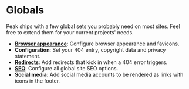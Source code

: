# Globals

Peak ships with a few global sets you probably need on most sites. Feel free to extend them for your current projects' needs.

* **[Browser appearance](/features/browser-appearance.html#browser-appearance)**: Configure browser appearance and favicons.
* **Configuration**: Set your 404 entry, copyright data and privacy statement.
* **[Redirects](/features/redirects.html#redirects)**: Add redirects that kick in when a 404 error triggers.
* **[SEO](/features/seo)**: Configure all global site SEO options.
* **Social media**: Add social media accounts to be rendered as links with icons in the footer.

